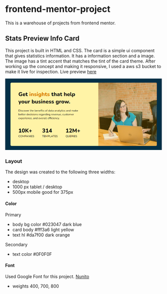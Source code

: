 # frontend-mentor-project
This is a warehouse of projects from frontend mentor.

## Stats Preview Info Card
This project is built in HTML and CSS. The card is a simple ui component that gives statistics information. It has a information section and a image. The image has a tint accent that matches the tint of the card theme. After working up the concept and making it responsive, I used a aws s3 bucket to make it live for inspection. Live preview [here](http://stat-card.s3-website.us-east-2.amazonaws.com)

<img src="images/ui-stats-card.png">

### Layout
The design was created to the following three widths:
- desktop
- 1000 px tablet / desktop
- 500px mobile good for 375px

#### Color
Primary
- body bg color #023047 dark blue
- card body #fff3a6 light yellow
- text hl #da7f00 dark orange

Secondary
- text color #0F0F0F

#### Font
Used Google Font for this project.
[Nunito](https://fonts.google.com/specimen/Nunito)
- weights 400, 700, 800